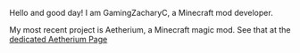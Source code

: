 Hello and good day! I am GamingZacharyC, a Minecraft mod developer.

My most recent project is Aetherium, a Minecraft magic mod. See that at the [dedicated Aetherium Page](/Aetherium)

